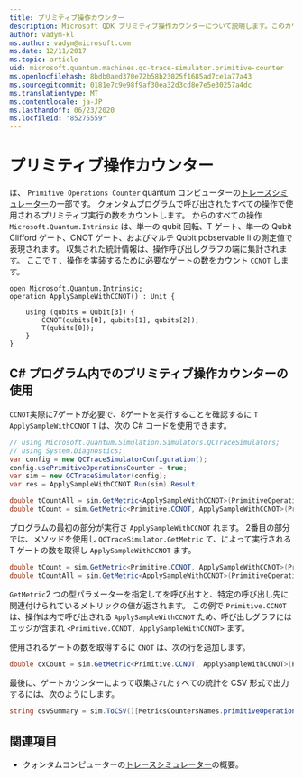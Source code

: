 ```yaml
---
title: プリミティブ操作カウンター
description: Microsoft QDK プリミティブ操作カウンターについて説明します。このカウンターは、クォンタムプログラムでの操作によって使用されるプリミティブ実行の数を追跡します。
author: vadym-kl
ms.author: vadym@microsoft.com
ms.date: 12/11/2017
ms.topic: article
uid: microsoft.quantum.machines.qc-trace-simulator.primitive-counter
ms.openlocfilehash: 8bdb0aed370e72b58b23025f1685ad7ce1a77a43
ms.sourcegitcommit: 0181e7c9e98f9af30ea32d3cd8e7e5e30257a4dc
ms.translationtype: MT
ms.contentlocale: ja-JP
ms.lasthandoff: 06/23/2020
ms.locfileid: "85275559"
---
```

# <a name="primitive-operations-counter"></a>プリミティブ操作カウンター  

は、 `Primitive Operations Counter` quantum コンピューターの[トレースシミュレーター](xref:microsoft.quantum.machines.qc-trace-simulator.intro)の一部です。 クォンタムプログラムで呼び出されたすべての操作で使用されるプリミティブ実行の数をカウントします。 からのすべての操作 `Microsoft.Quantum.Intrinsic` は、単一の qubit 回転、T ゲート、単一の Qubit Clifford ゲート、CNOT ゲート、およびマルチ Qubit pobservable li の測定値で表現されます。 収集された統計情報は、操作呼び出しグラフの端に集計されます。 ここで `T` 、操作を実装するために必要なゲートの数をカウント `CCNOT` します。 

```qsharp
open Microsoft.Quantum.Intrinsic;
operation ApplySampleWithCCNOT() : Unit {

    using (qubits = Qubit[3]) {
        CCNOT(qubits[0], qubits[1], qubits[2]);
        T(qubits[0]);
    } 
}
```

## <a name="using-the-primitive-operations-counter-within-a-c-program"></a>C# プログラム内でのプリミティブ操作カウンターの使用

`CCNOT`実際に7ゲートが必要で、8ゲートを実行することを確認するに `T` `ApplySampleWithCCNOT` `T` は、次の C# コードを使用できます。

```csharp 
// using Microsoft.Quantum.Simulation.Simulators.QCTraceSimulators;
// using System.Diagnostics;
var config = new QCTraceSimulatorConfiguration();
config.usePrimitiveOperationsCounter = true;
var sim = new QCTraceSimulator(config);
var res = ApplySampleWithCCNOT.Run(sim).Result;

double tCountAll = sim.GetMetric<ApplySampleWithCCNOT>(PrimitiveOperationsGroupsNames.T);
double tCount = sim.GetMetric<Primitive.CCNOT, ApplySampleWithCCNOT>(PrimitiveOperationsGroupsNames.T);
```

プログラムの最初の部分が実行さ `ApplySampleWithCCNOT` れます。 2番目の部分では、メソッドを使用し `QCTraceSimulator.GetMetric` て、によって実行される T ゲートの数を取得し `ApplySampleWithCCNOT` ます。 

```csharp
double tCount = sim.GetMetric<Primitive.CCNOT, ApplySampleWithCCNOT>(PrimitiveOperationsGroupsNames.T);
double tCountAll = sim.GetMetric<ApplySampleWithCCNOT>(PrimitiveOperationsGroupsNames.T);
```

`GetMetric`2 つの型パラメーターを指定してを呼び出すと、特定の呼び出し先に関連付けられているメトリックの値が返されます。 この例で `Primitive.CCNOT` は、操作は内で呼び出される `ApplySampleWithCCNOT` ため、呼び出しグラフにはエッジが含まれ `<Primitive.CCNOT, ApplySampleWithCCNOT>` ます。 

使用されるゲートの数を取得するに `CNOT` は、次の行を追加します。
```csharp
double cxCount = sim.GetMetric<Primitive.CCNOT, ApplySampleWithCCNOT>(PrimitiveOperationsGroupsNames.CX);
```

最後に、ゲートカウンターによって収集されたすべての統計を CSV 形式で出力するには、次のようにします。
```csharp
string csvSummary = sim.ToCSV()[MetricsCountersNames.primitiveOperationsCounter];
```

## <a name="see-also"></a>関連項目 ##

- クォンタムコンピューターの[トレースシミュレーター](xref:microsoft.quantum.machines.qc-trace-simulator.intro)の概要。
